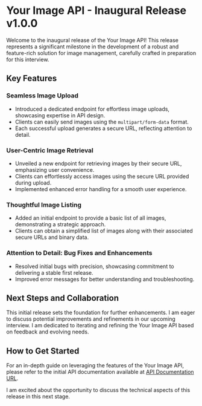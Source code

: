 # Your Image API - Inaugural Release v1.0.0

Welcome to the inaugural release of the Your Image API! This release represents a significant milestone in the development of a robust and feature-rich solution for image management, carefully crafted in preparation for this interview.

## Key Features

### Seamless Image Upload

- Introduced a dedicated endpoint for effortless image uploads, showcasing expertise in API design.
- Clients can easily send images using the `multipart/form-data` format.
- Each successful upload generates a secure URL, reflecting attention to detail.

### User-Centric Image Retrieval

- Unveiled a new endpoint for retrieving images by their secure URL, emphasizing user convenience.
- Clients can effortlessly access images using the secure URL provided during upload.
- Implemented enhanced error handling for a smooth user experience.

### Thoughtful Image Listing

- Added an initial endpoint to provide a basic list of all images, demonstrating a strategic approach.
- Clients can obtain a simplified list of images along with their associated secure URLs and binary data.

### Attention to Detail: Bug Fixes and Enhancements

- Resolved initial bugs with precision, showcasing commitment to delivering a stable first release.
- Improved error messages for better understanding and troubleshooting.

## Next Steps and Collaboration

This initial release sets the foundation for further enhancements. I am eager to discuss potential improvements and refinements in our upcoming interview. I am dedicated to iterating and refining the Your Image API based on feedback and evolving needs.

## How to Get Started

For an in-depth guide on leveraging the features of the Your Image API, please refer to the initial API documentation available at [API Documentation URL].

I am excited about the opportunity to discuss the technical aspects of this release in this next stage.

[API Documentation URL]: https://www.postman.com/altimetry-candidate-2079200/workspace/tobams-task/api/df32a427-32fb-4c23-98cc-6ec2fc0a4656
